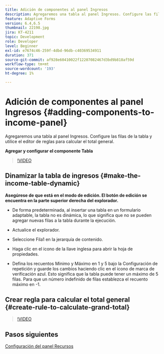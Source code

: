 ```yaml
---
title: Adición de componentes al panel Ingresos
description: Agregaremos una tabla al panel Ingresos. Configure las filas de la tabla y utilice el editor de reglas para calcular el total general.
feature: Adaptive Forms
version: 6.4,6.5
thumbnail: 22198.jpg
jira: KT-4211
topic: Development
role: Developer
level: Beginner
exl-id: e7674c46-259f-4dbd-96db-c40369534911
duration: 371
source-git-commit: af928e60410022f12207082467d3bd9b818af59d
workflow-type: tm+mt
source-wordcount: '193'
ht-degree: 1%

---
```


# Adición de componentes al panel Ingresos {#adding-components-to-income-panel}

Agregaremos una tabla al panel Ingresos. Configure las filas de la tabla y utilice el editor de reglas para calcular el total general.

**Agregar y configurar el componente Tabla**

>[!VIDEO](https://video.tv.adobe.com/v/22198?quality=12&learn=on)



## Dinamizar la tabla de ingresos {#make-the-income-table-dynamic}

**Asegúrese de que está en el modo de edición. El botón de edición se encuentra en la parte superior derecha del explorador.**

* De forma predeterminada, al insertar una tabla en un formulario adaptable, la tabla no es dinámica, lo que significa que no se pueden agregar nuevas filas a la tabla durante la ejecución.

* Actualice el explorador.

* Seleccione Fila1 en la jerarquía de contenido.

* Haga clic en el icono de la llave inglesa para abrir la hoja de propiedades.

* Defina los recuentos Mínimo y Máximo en 1 y 5 bajo la Configuración de repetición y guarde los cambios haciendo clic en el icono de marca de verificación azul. Esto significa que la tabla puede tener un máximo de 5 filas. Para que un número indefinido de filas establezca el recuento máximo en -1.

## Crear regla para calcular el total general {#create-rule-to-calculate-grand-total}


>[!VIDEO](https://video.tv.adobe.com/v/22197?quality=12&learn=on)

## Pasos siguientes

[Configuración del panel Recursos](./configuring-assets-panel.md)
